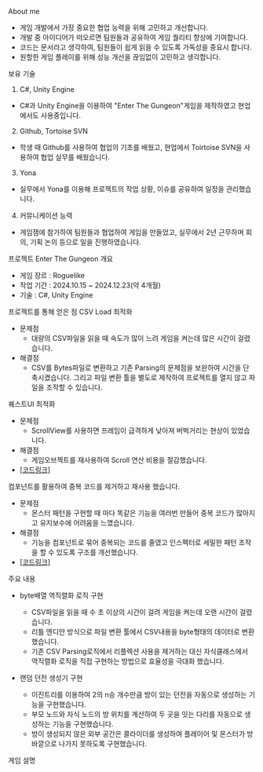 About me
- 게임 개발에서 가장 중요한 협업 능력을 위해 고민하고 개선합니다.
- 개발 중 아이디어가 떠오르면 팀원들과 공유하여 게임 퀄리티 향상에 기여합니다.
- 코드는 문서라고 생각하여, 팀원들이 쉽게 읽을 수 있도록 가독성을 중요시 합니다.
- 원할한 게임 플레이를 위해 성능 개선을 끊임없이 고민하고 생각합니다.

보유 기술
1. C#, Unity Engine
- C#과 Unity Engine을 이용하여 "Enter The Gungeon"게임을 제작하였고 현업에서도 사용중입니다.
2. Github, Tortoise SVN
- 학생 때 Github를 사용하여 협업의 기초를 배웠고, 현업에서 Toirtoise SVN을 사용하여 협업 실무를 배웠습니다.
3. Yona
- 실무에서 Yona를 이용해 프로젝트의 작업 상황, 이슈를 공유하여 일정을 관리했습니다. 
4. 커뮤니케이션 능력
- 게임잼에 참가하여 팀원들과 협업하여 게임을 만들었고, 실무에서 2년 근무하며 회의, 기획 논의 등으로 일을 진행하였습니다.

프로젝트
Enter The Gungeon
개요
- 게임 장르 : Roguelike
- 작업 기간 : 2024.10.15 ~ 2024.12.23(약 4개월)
- 기술 : C#, Unity Engine

프로젝트를 통해 얻은 점
CSV Load 최적화
- 문제점
  - 대량의 CSV파일을 읽을 때 속도가 많이 느려 게임을 켜는데 많은 시간이 걸렸습니다.
- 해결점
  - CSV를 Bytes파일로 변환하고 기존 Parsing의 문제점을 보완하여 시간을 단축시켰습니다. 그리고 파일 변환 툴을 별도로 제작하여 프로젝트를 열지 않고 파일을 조작할 수 있습니다.

퀘스트UI 최적화
- 문제점
  - ScrollView를 사용하면 프레임이 급격하게 낮아져 버벅거리는 현상이 있었습니다.
- 해결점
  - 게임오브젝트를 재사용하여 Scroll 연산 비용을 절감했습니다.
- [[코드링크]](https://github.com/wdmab1204/EnterTheGungeon/tree/main/Client/Assets/Scripts/UI)

컴포넌트를 활용하여 중복 코드를 제거하고 재사용 했습니다.
- 문제점
  - 몬스터 패턴을 구현할 때 마다 똑같은 기능을 여러번 만들어 중복 코드가 많아지고 유지보수에 어려움을 느꼈습니다.
- 해결점
  - 기능을 컴포넌트로 묶어 중복되는 코드를 줄였고 인스펙터로 세밀한 패턴 조작을 할 수 있도록 구조를 개선했습니다.
- [[코드링크]](https://github.com/wdmab1204/EnterTheGungeon/blob/main/Client/Assets/Scripts/Bullet/FanShapeShooting.cs)

주요 내용
- byte배열 역직렬화 로직 구현
  - CSV파일을 읽을 때 수 초 이상의 시간이 걸려 게임을 켜는데 오랜 시간이 걸렸습니다.
  - 리틀 엔디안 방식으로 파일 변환 툴에서 CSV내용을 byte형태의 데이터로 변환했습니다.
  - 기존 CSV Parsing로직에서 리플렉션 사용을 제거하는 대신 자식클래스에서 역직렬화 로직을 직접 구현하는 방법으로 효율성을 극대화 했습니다.
 
- 랜덤 던전 생성기 구현
  - 이진트리를 이용하여 2의 n승 개수만큼 방이 있는 던전을 자동으로 생성하는 기능을 구현했습니다.
  - 부모 노드와 자식 노드의 방 위치를 계산하여 두 곳을 잇는 다리를 자동으로 생성하는 기능을 구현했습니다.
  - 방이 생성되지 않은 외부 공간은 콜라이더를 생성하여 플레이어 및 몬스터가 방 바깥으로 나가지 못하도록 구현했습니다.
 
  
게임 설명
